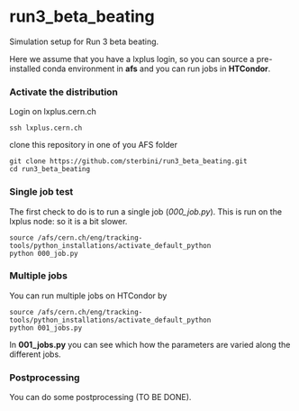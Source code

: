 # run3_beta_beating
Simulation setup for Run 3 beta beating.

Here we assume that you have a lxplus login, so you can source a pre-installed conda environment in **afs** and you can run jobs in **HTCondor**.

### Activate the distribution


Login on lxplus.cern.ch
```
ssh lxplus.cern.ch
```

clone this repository in one of you AFS folder

```
git clone https://github.com/sterbini/run3_beta_beating.git
cd run3_beta_beating
```

### Single job test

The first check to do is to run a single job (*000_job.py*). This is run on the lxplus node: so it is a bit slower. 

```
source /afs/cern.ch/eng/tracking-tools/python_installations/activate_default_python
python 000_job.py
```

### Multiple jobs

You can run multiple jobs on HTCondor by
```
source /afs/cern.ch/eng/tracking-tools/python_installations/activate_default_python
python 001_jobs.py  
```
In **001_jobs.py** you can see which how the parameters are varied along the different jobs.

### Postprocessing

You can do some postprocessing (TO BE DONE). 


